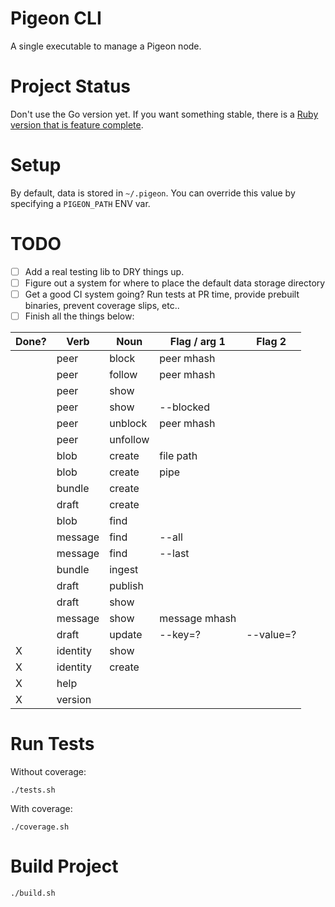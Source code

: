 # Pigeon CLI

A single executable to manage a Pigeon node.

# Project Status

Don't use the Go version yet. If you want something stable, there is a [Ruby version that is feature complete](https://tildegit.org/PigeonProtocolConsortium/Pigeon-Ruby).

# Setup

By default, data is stored in `~/.pigeon`.
You can override this value by specifying a `PIGEON_PATH` ENV var.

# TODO

 - [ ] Add a real testing lib to DRY things up.
 - [ ] Figure out a system for where to place the default data storage directory
 - [ ] Get a good CI system going? Run tests at PR time, provide prebuilt binaries, prevent coverage slips, etc..
 - [ ] Finish all the things below:

 |Done?|Verb        |Noun       | Flag / arg 1  | Flag 2    |
 |-----|------------|-----------|---------------|-----------|
 |     |peer        |block      | peer mhash    |           |
 |     |peer        |follow     | peer mhash    |           |
 |     |peer        |show       |               |           |
 |     |peer        |show       | --blocked     |           |
 |     |peer        |unblock    | peer mhash    |           |
 |     |peer        |unfollow   |               |           |
 |     |blob        |create     | file path     |           |
 |     |blob        |create     | pipe          |           |
 |     |bundle      |create     |               |           |
 |     |draft       |create     |               |           |
 |     |blob        |find       |               |           |
 |     |message     |find       | --all         |           |
 |     |message     |find       | --last        |           |
 |     |bundle      |ingest     |               |           |
 |     |draft       |publish    |               |           |
 |     |draft       |show       |               |           |
 |     |message     |show       | message mhash |           |
 |     |draft       |update     | --key=?       | --value=? |
 |  X  |identity    |show       |               |           |
 |  X  |identity    |create     |               |           |
 |  X  |help        |           |               |           |
 |  X  |version     |           |               |           |

# Run Tests

Without coverage:

```
./tests.sh
```

With coverage:

```
./coverage.sh
```

# Build Project

```
./build.sh
```

